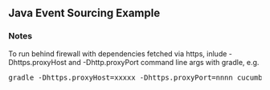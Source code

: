 ## Java Event Sourcing Example


### Notes

To run behind firewall with dependencies fetched via https, inlude
-Dhttps.proxyHost and -Dhttp.proxyPort command line args with
gradle, e.g.

<pre>
gradle -Dhttps.proxyHost=xxxxx -Dhttps.proxyPort=nnnn cucumber
</pre>
